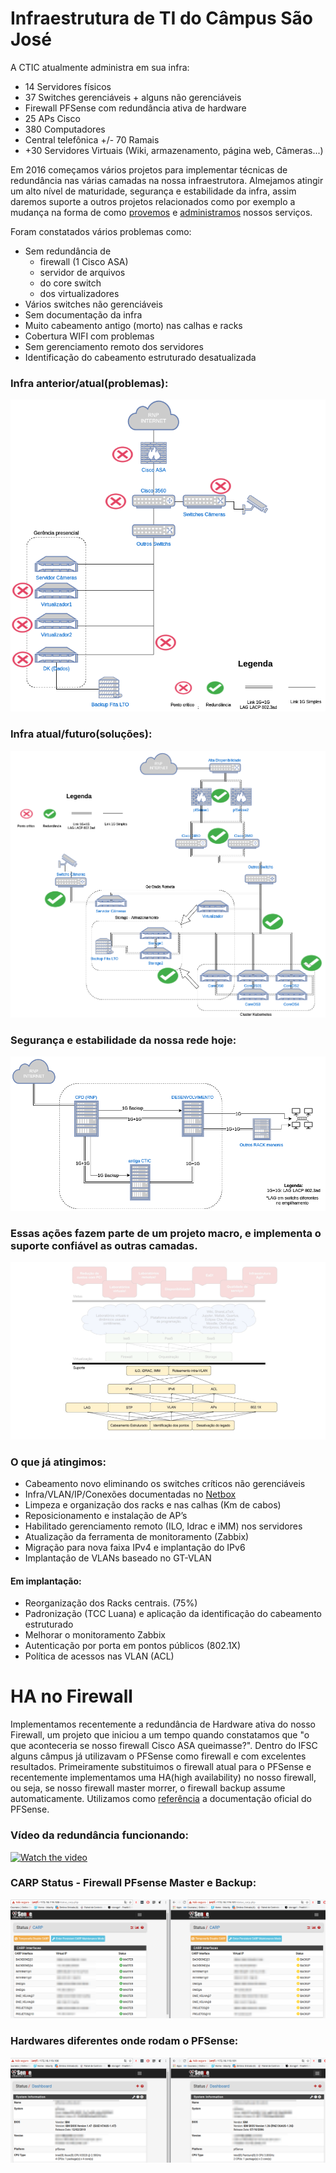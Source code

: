 # Infraestrutura de TI do Câmpus São José

A CTIC atualmente administra em sua infra:

* 14 Servidores físicos
* 37 Switches gerenciáveis + alguns não gerenciáveis
* Firewall PFSense com redundância ativa de hardware 
* 25 APs Cisco
* 380 Computadores
* Central telefônica +/- 70 Ramais
* +30 Servidores Virtuais (Wiki, armazenamento, página web, Câmeras...)

Em 2016 começamos vários projetos para implementar técnicas de redundância nas várias camadas na nossa infraestrutora. Almejamos atingir um alto nível de maturidade, segurança e estabilidade da infra, assim daremos suporte a outros projetos relacionados como por exemplo a mudança na forma de como [provemos](https://github.com/ctic-sje-ifsc/kubernetes) e [administramos](https://github.com/ctic-sje-ifsc/coreos) nossos serviços.

Foram constatados vários problemas como:

* Sem redundância de 
  * firewall (1 Cisco ASA)
  * servidor de arquivos
  * do core switch
  * dos virtualizadores
* Vários switches não gerenciáveis
* Sem documentação da infra
* Muito cabeamento  antigo (morto) nas calhas e racks
* Cobertura WIFI com problemas
* Sem gerenciamento remoto dos servidores
* Identificação do cabeamento estruturado desatualizada

### Infra anterior/atual(problemas): 

![Infra anterior](docs/infra_anterior_problemas.png)

### Infra atual/futuro(soluções): 

![Infra anterior](docs/infra_futura_redundancias.png)

### Segurança e estabilidade da nossa rede hoje:

![Rede anel](docs/redundancia_geografica_rede_interna.png)

### Essas ações fazem parte de um projeto macro, e implementa o suporte confiável as outras camadas.
![ProjetoMacroInfra](docs/projeto_macro_infra.png)

### O que já atingimos:
* Cabeamento novo eliminando os switches críticos não gerenciáveis
* Infra/VLAN/IP/Conexões documentadas no [Netbox](https://netbox.sj.ifsc.edu.br/)
* Limpeza e organização dos racks e nas calhas (Km de cabos)
* Reposicionamento e instalação de AP’s
* Habilitado gerenciamento remoto (ILO, Idrac e iMM) nos servidores
* Atualização da ferramenta de monitoramento (Zabbix)
* Migração para nova faixa IPv4 e implantação do IPv6
* Implantação de VLANs baseado no GT-VLAN

#### Em implantação:
* Reorganização dos Racks centrais. (75%)
* Padronização (TCC Luana) e aplicação da identificação do cabeamento estruturado 
* Melhorar o monitoramento Zabbix
* Autenticação por porta em pontos públicos (802.1X)
* Política de acessos nas VLAN (ACL)


# HA no Firewall
Implementamos recentemente a redundância de Hardware ativa do nosso Firewall, um projeto que iniciou a um tempo quando constatamos que "o que aconteceria se nosso firewall Cisco ASA queimasse?". Dentro do IFSC alguns câmpus já utilizavam o PFSense como firewall e com excelentes resultados. Primeiramente substituimos o firewall atual para o PFSense e recentemente implementamos uma HA(high availability) no nosso firewall, ou seja, se nosso firewall master morrer, o firewall backup assume automaticamente. Utilizamos como [referência](https://doc.pfsense.org/index.php/High_Availability) a documentação oficial do PFSense.

### Vídeo da redundância funcionando:

[![Watch the video](https://img.youtube.com/vi/jkS7ZbTbtkA/0.jpg)](https://youtu.be/jkS7ZbTbtkA)

### CARP Status - Firewall PFsense Master e Backup:
![PFsense HA](docs/pfsense_carp_master_backup.png)

### Hardwares diferentes onde rodam o PFSense:
![PFsense HA2](docs/pfsense_ha_hardware.png)
